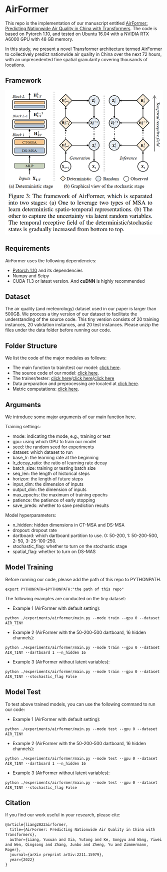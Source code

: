 # AirFormer

This repo is the implementation of our manuscript entitled [AirFormer: Predicting Nationwide Air Quality in China with Transformers](https://arxiv.org/pdf/2211.15979.pdf). The code is based on Pytorch 1.10, and tested on Ubuntu 16.04 with a NVIDIA RTX A6000 GPU with 48 GB memory. 

In this study, we present a novel Transformer architecture termed AirFormer to collectively predict nationwide air quality in China over the next 72 hours, with an unprecedented fine spatial granularity covering thousands of locations.



## Framework
![](img/airformer_framework.png)


## Requirements

AirFormer uses the following dependencies: 

* [Pytorch 1.10](https://pytorch.org/get-started/locally/) and its dependencies
* Numpy and Scipy
* CUDA 11.3 or latest version. And **cuDNN** is highly recommended


<!-- If you find this code and dataset useful for your research, please cite our paper:

```
``` -->

## Dataset 
The air quality (and meteorology) dataset used in our paper is larger than 500GB. We process a tiny version of our dataset to facilitate the understanding of the source code. This tiny version consists of 20 training instances, 20 validation instances, and 20 test instances. Please unzip the files under the data folder before running our code.


## Folder Structure
We list the code of the major modules as follows:
- The main function to train/test our model: [click here](experiments/airformer/main.py).
- The source code of our model: [click here](src/models/airformer.py).
- The trainer/tester: [click here](src/trainers/airformer_stochastic_trainer.py)/[click here](src/trainers/airformer_trainer.py)/[click here](src/base/trainer.py)
- Data preparation and preprocessing are located at [click here](src/utils/helper.py).
- Metric computations: [click here](src/utils/metrics.py).

## Arguments
We introduce some major arguments of our main function here.

Training settings:
- mode: indicating the mode, e.g., training or test
- gpu: using which GPU to train our model
- seed: the random seed for experiments
- dataset: which dataset to run
- base_lr: the learning rate at the beginning
- lr_decay_ratio: the ratio of learning rate decay
- batch_size: training or testing batch size
- seq_len: the length of historical steps
- horizon: the length of future steps
- input_dim: the dimension of inputs
- output_dim: the dimension of inputs
- max_epochs: the maximum of training epochs
- patience: the patience of early stopping
- save_preds: whether to save prediction results

Model hyperparameters:
- n_hidden: hidden dimensions in CT-MSA and DS-MSA
- dropout: dropout rate
- dartboard: which dartboard partition to use. 0: 50-200, 1: 50-200-500, 2: 50, 3: 25-100-250.
- stochastic_flag: whether to turn on the stochastic stage
- spatial_flag: whether to turn on DS-MAS

## Model Training
Before running our code, please add the path of this repo to PYTHONPATH.
```
export PYTHONPATH=$PYTHONPATH:"the path of this repo"
```

The following examples are conducted on the tiny dataset:
* Example 1 (AirFormer with default setting):
```
python ./experiments/airformer/main.py --mode train --gpu 0 --dataset AIR_TINY
```

* Example 2 (AirFormer with the 50-200-500 dartboard, 16 hidden channels):
```
python ./experiments/airformer/main.py --mode train --gpu 0 --dataset AIR_TINY --dartboard 1 --n_hidden 16
```

* Example 3 (AirFormer without latent variables):
```
python ./experiments/airformer/main.py --mode train --gpu 0 --dataset AIR_TINY --stochastic_flag False
```

## Model Test
To test above trained models, you can use the following command to run our code:
* Example 1 (AirFormer with default setting):
```
python ./experiments/airformer/main.py --mode test --gpu 0 --dataset AIR_TINY
```

* Example 2 (AirFormer with the 50-200-500 dartboard, 16 hidden channels):
```
python ./experiments/airformer/main.py --mode test --gpu 0 --dataset AIR_TINY --dartboard 1 --n_hidden 16
```

* Example 3 (AirFormer without latent variables):
```
python ./experiments/airformer/main.py --mode test --gpu 0 --dataset AIR_TINY --stochastic_flag False
```

## Citation
If you find our work useful in your research, please cite:
```
@article{liang2022airformer,
  title={AirFormer: Predicting Nationwide Air Quality in China with Transformers},
  author={Liang, Yuxuan and Xia, Yutong and Ke, Songyu and Wang, Yiwei and Wen, Qingsong and Zhang, Junbo and Zheng, Yu and Zimmermann, Roger},
  journal={arXiv preprint arXiv:2211.15979},
  year={2022}
}
```